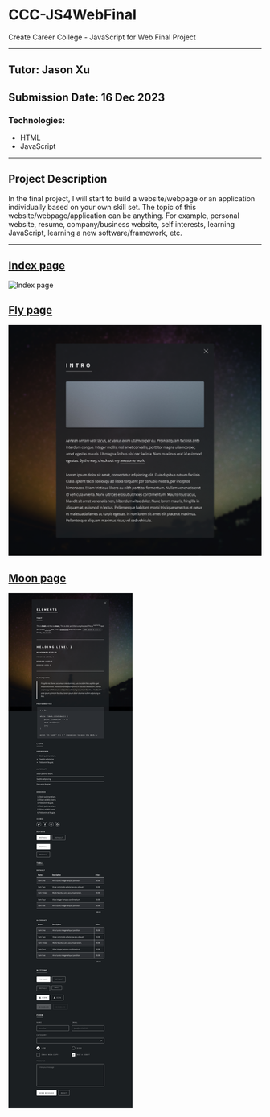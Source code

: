# CCC-JS4WebFinal
Create Career College - JavaScript for Web Final Project

---

## Tutor: Jason Xu
## Submission Date: 16 Dec 2023

### Technologies:
- HTML
- JavaScript

---

## Project Description
<p>In the final project, I will start to build a website/webpage or an application individually based on your own skill set. The topic of this
website/webpage/application can be anything. For example, personal website, resume, company/business website, self interests, learning
JavaScript, learning a new software/framework, etc.</p>

---

## [Index page](/pages/index.png)
![Index page](/pages/index.png)

## [Fly page](/pages/fly.png)
![Fly page](/pages/fly.png)

## [Moon page](/pages/moon.png)
![Moon page](/pages/moon.png)
